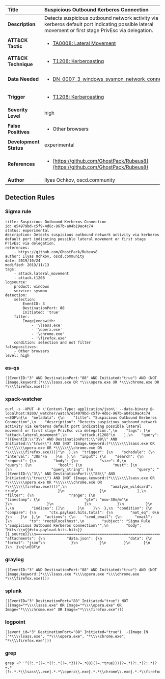 | Title                    | Suspicious Outbound Kerberos Connection       |
|:-------------------------|:------------------|
| **Description**          | Detects suspicious outbound network activity via kerberos default port indicating possible lateral movement or first stage PrivEsc via delegation. |
| **ATT&amp;CK Tactic**    |  <ul><li>[TA0008: Lateral Movement](https://attack.mitre.org/tactics/TA0008)</li></ul>  |
| **ATT&amp;CK Technique** | <ul><li>[T1208: Kerberoasting](https://attack.mitre.org/techniques/T1208)</li></ul>  |
| **Data Needed**          | <ul><li>[DN_0007_3_windows_sysmon_network_connection](../Data_Needed/DN_0007_3_windows_sysmon_network_connection.md)</li></ul>  |
| **Trigger**              | <ul><li>[T1208: Kerberoasting](../Triggers/T1208.md)</li></ul>  |
| **Severity Level**       | high |
| **False Positives**      | <ul><li>Other browsers</li></ul>  |
| **Development Status**   | experimental |
| **References**           | <ul><li>[https://github.com/GhostPack/Rubeus8](https://github.com/GhostPack/Rubeus8)</li></ul>  |
| **Author**               | Ilyas Ochkov, oscd.community |


## Detection Rules

### Sigma rule

```
title: Suspicious Outbound Kerberos Connection
id: e54979bd-c5f9-4d6c-967b-a04b19ac4c74
status: experimental
description: Detects suspicious outbound network activity via kerberos default port indicating possible lateral movement or first stage PrivEsc via delegation.
references:
    - https://github.com/GhostPack/Rubeus8
author: Ilyas Ochkov, oscd.community
date: 2019/10/24
modified: 2019/11/13
tags:
    - attack.lateral_movement
    - attack.t1208
logsource:
    product: windows
    service: sysmon
detection:
    selection:
        EventID: 3
        DestinationPort: 88
        Initiated: 'true'
    filter:
        Image|endswith:
            - '\lsass.exe'
            - '\opera.exe'
            - '\chrome.exe'
            - '\firefox.exe'
    condition: selection and not filter 
falsepositives:
    - Other browsers
level: high

```





### es-qs
    
```
((EventID:"3" AND DestinationPort:"88" AND Initiated:"true") AND (NOT (Image.keyword:(*\\\\lsass.exe OR *\\\\opera.exe OR *\\\\chrome.exe OR *\\\\firefox.exe))))
```


### xpack-watcher
    
```
curl -s -XPUT -H \'Content-Type: application/json\' --data-binary @- localhost:9200/_watcher/watch/e54979bd-c5f9-4d6c-967b-a04b19ac4c74 <<EOF\n{\n  "metadata": {\n    "title": "Suspicious Outbound Kerberos Connection",\n    "description": "Detects suspicious outbound network activity via kerberos default port indicating possible lateral movement or first stage PrivEsc via delegation.",\n    "tags": [\n      "attack.lateral_movement",\n      "attack.t1208"\n    ],\n    "query": "((EventID:\\"3\\" AND DestinationPort:\\"88\\" AND Initiated:\\"true\\") AND (NOT (Image.keyword:(*\\\\\\\\lsass.exe OR *\\\\\\\\opera.exe OR *\\\\\\\\chrome.exe OR *\\\\\\\\firefox.exe))))"\n  },\n  "trigger": {\n    "schedule": {\n      "interval": "30m"\n    }\n  },\n  "input": {\n    "search": {\n      "request": {\n        "body": {\n          "size": 0,\n          "query": {\n            "bool": {\n              "must": [\n                {\n                  "query_string": {\n                    "query": "((EventID:\\"3\\" AND DestinationPort:\\"88\\" AND Initiated:\\"true\\") AND (NOT (Image.keyword:(*\\\\\\\\lsass.exe OR *\\\\\\\\opera.exe OR *\\\\\\\\chrome.exe OR *\\\\\\\\firefox.exe))))",\n                    "analyze_wildcard": true\n                  }\n                }\n              ],\n              "filter": {\n                "range": {\n                  "timestamp": {\n                    "gte": "now-30m/m"\n                  }\n                }\n              }\n            }\n          }\n        },\n        "indices": []\n      }\n    }\n  },\n  "condition": {\n    "compare": {\n      "ctx.payload.hits.total": {\n        "not_eq": 0\n      }\n    }\n  },\n  "actions": {\n    "send_email": {\n      "email": {\n        "to": "root@localhost",\n        "subject": "Sigma Rule \'Suspicious Outbound Kerberos Connection\'",\n        "body": "Hits:\\n{{#ctx.payload.hits.hits}}{{_source}}\\n================================================================================\\n{{/ctx.payload.hits.hits}}",\n        "attachments": {\n          "data.json": {\n            "data": {\n              "format": "json"\n            }\n          }\n        }\n      }\n    }\n  }\n}\nEOF\n
```


### graylog
    
```
((EventID:"3" AND DestinationPort:"88" AND Initiated:"true") AND (NOT (Image.keyword:(*\\\\lsass.exe *\\\\opera.exe *\\\\chrome.exe *\\\\firefox.exe))))
```


### splunk
    
```
((EventID="3" DestinationPort="88" Initiated="true") NOT ((Image="*\\\\lsass.exe" OR Image="*\\\\opera.exe" OR Image="*\\\\chrome.exe" OR Image="*\\\\firefox.exe")))
```


### logpoint
    
```
((event_id="3" DestinationPort="88" Initiated="true")  -(Image IN ["*\\\\lsass.exe", "*\\\\opera.exe", "*\\\\chrome.exe", "*\\\\firefox.exe"]))
```


### grep
    
```
grep -P '^(?:.*(?=.*(?:.*(?=.*3)(?=.*88)(?=.*true)))(?=.*(?!.*(?:.*(?=.*(?:.*.*\\lsass\\.exe|.*.*\\opera\\.exe|.*.*\\chrome\\.exe|.*.*\\firefox\\.exe))))))'
```



